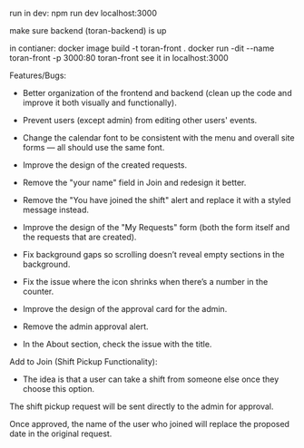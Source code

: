 run in dev: npm run dev
localhost:3000

make sure backend (toran-backend) is up


in contianer:
docker image build -t toran-front .
docker run -dit --name toran-front -p 3000:80 toran-front
see it in localhost:3000

Features/Bugs:

* Better organization of the frontend and backend (clean up the code and improve it both visually and functionally).

* Prevent users (except admin) from editing other users' events.

* Change the calendar font to be consistent with the menu and overall site forms — all should use the same font.

* Improve the design of the created requests.

* Remove the "your name" field in Join and redesign it better.

* Remove the "You have joined the shift" alert and replace it with a styled message instead.

* Improve the design of the "My Requests" form (both the form itself and the requests that are created).

* Fix background gaps so scrolling doesn’t reveal empty sections in the background.

* Fix the issue where the icon shrinks when there’s a number in the counter.

* Improve the design of the approval card for the admin.

* Remove the admin approval alert.

* In the About section, check the issue with the title.

Add to Join (Shift Pickup Functionality):

* The idea is that a user can take a shift from someone else once they choose this option.

The shift pickup request will be sent directly to the admin for approval.

Once approved, the name of the user who joined will replace the proposed date in the original request.

